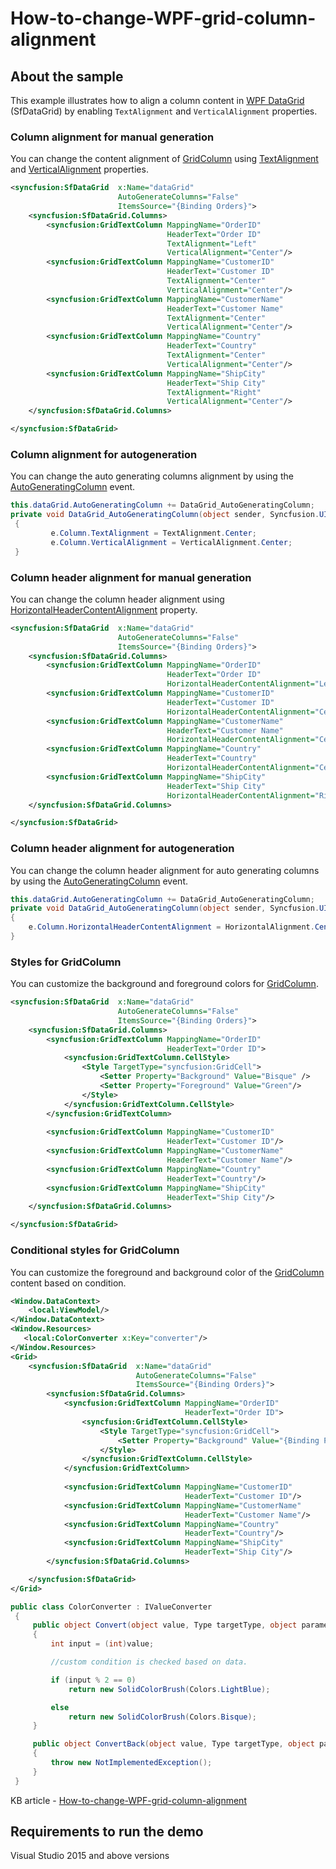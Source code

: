 # How-to-change-WPF-grid-column-alignment
## About the sample

This example illustrates how to align a column content in [WPF DataGrid](https://www.syncfusion.com/wpf-ui-controls/datagrid) (SfDataGrid) by enabling `TextAlignment` and `VerticalAlignment` properties.

### Column alignment for manual generation
You can change the content alignment of [GridColumn](https://help.syncfusion.com/cr/cref_files/wpf/Syncfusion.SfGrid.WPF~Syncfusion.UI.Xaml.Grid.GridColumn.html) using [TextAlignment](https://help.syncfusion.com/cr/cref_files/wpf/Syncfusion.SfGrid.WPF~Syncfusion.UI.Xaml.Grid.GridColumnBase~TextAlignment.html) and [VerticalAlignment](https://help.syncfusion.com/cr/cref_files/wpf/Syncfusion.SfGrid.WPF~Syncfusion.UI.Xaml.Grid.GridColumnBase~VerticalAlignment.html) properties.

```xml
<syncfusion:SfDataGrid  x:Name="dataGrid" 
                        AutoGenerateColumns="False"
                        ItemsSource="{Binding Orders}">
    <syncfusion:SfDataGrid.Columns>
        <syncfusion:GridTextColumn MappingName="OrderID" 
                                   HeaderText="Order ID"
                                   TextAlignment="Left"  
                                   VerticalAlignment="Center"/>
        <syncfusion:GridTextColumn MappingName="CustomerID" 
                                   HeaderText="Customer ID"
                                   TextAlignment="Center"  
                                   VerticalAlignment="Center"/>
        <syncfusion:GridTextColumn MappingName="CustomerName" 
                                   HeaderText="Customer Name"
                                   TextAlignment="Center"  
                                   VerticalAlignment="Center"/>
        <syncfusion:GridTextColumn MappingName="Country" 
                                   HeaderText="Country"
                                   TextAlignment="Center"  
                                   VerticalAlignment="Center"/>
        <syncfusion:GridTextColumn MappingName="ShipCity" 
                                   HeaderText="Ship City"
                                   TextAlignment="Right"  
                                   VerticalAlignment="Center"/>
    </syncfusion:SfDataGrid.Columns>

</syncfusion:SfDataGrid>
```

### Column alignment for autogeneration
You can change the auto generating columns alignment by using the [AutoGeneratingColumn](https://help.syncfusion.com/cr/cref_files/wpf/Syncfusion.SfGrid.WPF~Syncfusion.UI.Xaml.Grid.SfDataGrid~AutoGeneratingColumn_EV.html) event.

```c#
this.dataGrid.AutoGeneratingColumn += DataGrid_AutoGeneratingColumn;
private void DataGrid_AutoGeneratingColumn(object sender, Syncfusion.UI.Xaml.Grid.AutoGeneratingColumnArgs e)
 {
         e.Column.TextAlignment = TextAlignment.Center;
         e.Column.VerticalAlignment = VerticalAlignment.Center;
 }
```

### Column header alignment for manual generation
You can change the column header alignment using [HorizontalHeaderContentAlignment](https://help.syncfusion.com/cr/cref_files/wpf/Syncfusion.SfGrid.WPF~Syncfusion.UI.Xaml.Grid.GridColumnBase~HorizontalHeaderContentAlignment.html) property.

```xml
<syncfusion:SfDataGrid  x:Name="dataGrid" 
                        AutoGenerateColumns="False"
                        ItemsSource="{Binding Orders}">
    <syncfusion:SfDataGrid.Columns>
        <syncfusion:GridTextColumn MappingName="OrderID" 
                                   HeaderText="Order ID"
                                   HorizontalHeaderContentAlignment="Left"/>
        <syncfusion:GridTextColumn MappingName="CustomerID" 
                                   HeaderText="Customer ID"
                                   HorizontalHeaderContentAlignment="Center"/>
        <syncfusion:GridTextColumn MappingName="CustomerName" 
                                   HeaderText="Customer Name"
                                   HorizontalHeaderContentAlignment="Center"/>
        <syncfusion:GridTextColumn MappingName="Country" 
                                   HeaderText="Country"
                                   HorizontalHeaderContentAlignment="Center"/>
        <syncfusion:GridTextColumn MappingName="ShipCity" 
                                   HeaderText="Ship City"
                                   HorizontalHeaderContentAlignment="Right"/>
    </syncfusion:SfDataGrid.Columns>

</syncfusion:SfDataGrid>
```

### Column header alignment for autogeneration
You can change the column header alignment for auto generating columns by using the [AutoGeneratingColumn](https://help.syncfusion.com/cr/cref_files/wpf/Syncfusion.SfGrid.WPF~Syncfusion.UI.Xaml.Grid.SfDataGrid~AutoGeneratingColumn_EV.html) event.

```c#
this.dataGrid.AutoGeneratingColumn += DataGrid_AutoGeneratingColumn;
private void DataGrid_AutoGeneratingColumn(object sender, Syncfusion.UI.Xaml.Grid.AutoGeneratingColumnArgs e)
{
    e.Column.HorizontalHeaderContentAlignment = HorizontalAlignment.Center;
}
```

### Styles for GridColumn
You can customize the background and foreground colors for [GridColumn](https://help.syncfusion.com/cr/cref_files/wpf/Syncfusion.SfGrid.WPF~Syncfusion.UI.Xaml.Grid.GridColumn.html).

```xml
<syncfusion:SfDataGrid  x:Name="dataGrid" 
                        AutoGenerateColumns="False"
                        ItemsSource="{Binding Orders}">
    <syncfusion:SfDataGrid.Columns>
        <syncfusion:GridTextColumn MappingName="OrderID" 
                                   HeaderText="Order ID">
            <syncfusion:GridTextColumn.CellStyle>
                <Style TargetType="syncfusion:GridCell">
                    <Setter Property="Background" Value="Bisque" />
                    <Setter Property="Foreground" Value="Green"/>
                </Style>
            </syncfusion:GridTextColumn.CellStyle>
        </syncfusion:GridTextColumn>
                                  
        <syncfusion:GridTextColumn MappingName="CustomerID" 
                                   HeaderText="Customer ID"/>
        <syncfusion:GridTextColumn MappingName="CustomerName" 
                                   HeaderText="Customer Name"/>
        <syncfusion:GridTextColumn MappingName="Country" 
                                   HeaderText="Country"/>
        <syncfusion:GridTextColumn MappingName="ShipCity" 
                                   HeaderText="Ship City"/>
    </syncfusion:SfDataGrid.Columns>

</syncfusion:SfDataGrid>
```

### Conditional styles for GridColumn
You can customize the foreground and background color of the [GridColumn](https://help.syncfusion.com/cr/cref_files/wpf/Syncfusion.SfGrid.WPF~Syncfusion.UI.Xaml.Grid.GridColumn.html) content based on condition.

```xml
<Window.DataContext>
    <local:ViewModel/>
</Window.DataContext>
<Window.Resources>
   <local:ColorConverter x:Key="converter"/>
</Window.Resources>
<Grid>
    <syncfusion:SfDataGrid  x:Name="dataGrid" 
                            AutoGenerateColumns="False"
                            ItemsSource="{Binding Orders}">
        <syncfusion:SfDataGrid.Columns>
            <syncfusion:GridTextColumn MappingName="OrderID" 
                                       HeaderText="Order ID">
                <syncfusion:GridTextColumn.CellStyle>
                    <Style TargetType="syncfusion:GridCell">
                        <Setter Property="Background" Value="{Binding Path=OrderID,Converter={StaticResource converter}}"/>
                    </Style>
                </syncfusion:GridTextColumn.CellStyle>
            </syncfusion:GridTextColumn>
                                      
            <syncfusion:GridTextColumn MappingName="CustomerID" 
                                       HeaderText="Customer ID"/>
            <syncfusion:GridTextColumn MappingName="CustomerName" 
                                       HeaderText="Customer Name"/>
            <syncfusion:GridTextColumn MappingName="Country" 
                                       HeaderText="Country"/>
            <syncfusion:GridTextColumn MappingName="ShipCity" 
                                       HeaderText="Ship City"/>
        </syncfusion:SfDataGrid.Columns>

    </syncfusion:SfDataGrid>
</Grid>
```

```c#
public class ColorConverter : IValueConverter
 {
     public object Convert(object value, Type targetType, object parameter, CultureInfo culture)
     {
         int input = (int)value;

         //custom condition is checked based on data.

         if (input % 2 == 0)
             return new SolidColorBrush(Colors.LightBlue);

         else 
             return new SolidColorBrush(Colors.Bisque);
     }

     public object ConvertBack(object value, Type targetType, object parameter, CultureInfo culture)
     {
         throw new NotImplementedException();
     }
 }
```
 KB article - [How-to-change-WPF-grid-column-alignment](https://www.syncfusion.com/kb/10931/how-to-change-the-column-alignment-in-wpf-datagrid-sfdatagrid)

## Requirements to run the demo
Visual Studio 2015 and above versions
